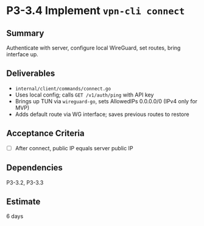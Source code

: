 # P3-3.4 Implement `vpn-cli connect`

## Summary
Authenticate with server, configure local WireGuard, set routes, bring interface up.

## Deliverables
- `internal/client/commands/connect.go`
- Uses local config; calls `GET /v1/auth/ping` with API key
- Brings up TUN via `wireguard-go`, sets AllowedIPs 0.0.0.0/0 (IPv4 only for MVP)
- Adds default route via WG interface; saves previous routes to restore

## Acceptance Criteria
- [ ] After connect, public IP equals server public IP

## Dependencies
P3-3.2, P3-3.3

## Estimate
6 days




